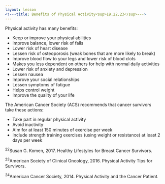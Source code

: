 ```yaml
---
layout: lesson
<!---title: Benefits of Physical Activity<sup>19,22,23</sup>--->
---
```


Physical activity has many benefits:

* Keep or improve your physical abilities
* Improve balance, lower risk of falls
* Lower risk of heart disease
* Lessen risk of osteoporosis (weak bones that are more likely to break)
* Improve blood flow to your legs and lower risk of blood clots
* Makes you less dependent on others for help with normal daily activities
* Lower risk of anxiety and depression
* Lessen nausea
* Improve your social relationships
* Lessen symptoms of fatigue
* Helps control weight
* Improve the quality of your life

The American Cancer Society (ACS) recommends that cancer survivors take these actions:

* Take part in regular physical activity
* Avoid inactivity
* Aim for at least 150 minutes of exercise per week
* Include strength training exercises (using weight or resistance) at least 2 days per week

<sup>22</sup>Susan G. Komen, 2017. Healthy Lifestyles for Breast Cancer Survivors.

<sup>23</sup>American Society of Clinical Oncology, 2016. Physical Activity Tips for Survivors.

<sup>24</sup>American Cancer Society, 2014. Physical Activity and the Cancer Patient.
